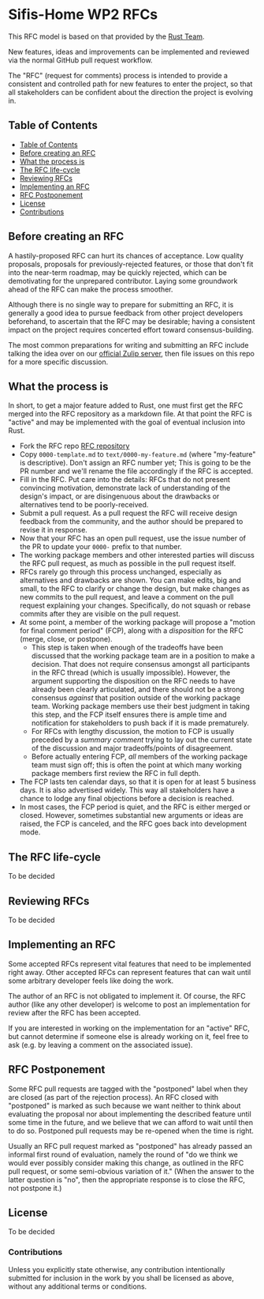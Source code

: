 # Sifis-Home WP2 RFCs

[Sifis-Home WP2 RFCs]: #sifis-home-wp2-rfcs

This RFC model is based on that provided by the [Rust Team].

New features, ideas and improvements can be
implemented and reviewed via the normal GitHub pull request workflow.

The "RFC" (request for comments) process is intended to provide a consistent
and controlled path for new features to enter the project, so that all
stakeholders can be confident about the direction the project is evolving in.


## Table of Contents
[Table of Contents]: #table-of-contents

  - [Table of Contents]
  - [Before creating an RFC]
  - [What the process is]
  - [The RFC life-cycle]
  - [Reviewing RFCs]
  - [Implementing an RFC]
  - [RFC Postponement]
  - [License]
  - [Contributions]

## Before creating an RFC
[Before creating an RFC]: #before-creating-an-rfc

A hastily-proposed RFC can hurt its chances of acceptance. Low quality
proposals, proposals for previously-rejected features, or those that don't fit
into the near-term roadmap, may be quickly rejected, which can be demotivating
for the unprepared contributor. Laying some groundwork ahead of the RFC can
make the process smoother.

Although there is no single way to prepare for submitting an RFC, it is
generally a good idea to pursue feedback from other project developers
beforehand, to ascertain that the RFC may be desirable; having a consistent
impact on the project requires concerted effort toward consensus-building.

The most common preparations for writing and submitting an RFC include talking
the idea over on our [official Zulip server], then file issues on this repo for
a more specific discussion.

## What the process is
[What the process is]: #what-the-process-is

In short, to get a major feature added to Rust, one must first get the RFC
merged into the RFC repository as a markdown file. At that point the RFC is
"active" and may be implemented with the goal of eventual inclusion into Rust.

  - Fork the RFC repo [RFC repository]
  - Copy `0000-template.md` to `text/0000-my-feature.md` (where "my-feature" is
    descriptive). Don't assign an RFC number yet; This is going to be the PR
    number and we'll rename the file accordingly if the RFC is accepted.
  - Fill in the RFC. Put care into the details: RFCs that do not present
    convincing motivation, demonstrate lack of understanding of the design's
    impact, or are disingenuous about the drawbacks or alternatives tend to
    be poorly-received.
  - Submit a pull request. As a pull request the RFC will receive design
    feedback from the community, and the author should be prepared to
    revise it in response.
  - Now that your RFC has an open pull request, use the issue number of the PR
    to update your `0000-` prefix to that number.
  - The working package members and other interested parties will discuss the
    RFC pull request, as much as possible in the pull request itself.
  - RFCs rarely go through this process unchanged, especially as alternatives
    and drawbacks are shown. You can make edits, big and small, to the RFC to
    clarify or change the design, but make changes as new commits to the pull
    request, and leave a comment on the pull request explaining your changes.
    Specifically, do not squash or rebase commits after they are visible on the
    pull request.
  - At some point, a member of the working package will propose a
    "motion for final comment period" (FCP), along with a *disposition* for the
    RFC (merge, close, or postpone).
    - This step is taken when enough of the tradeoffs have been discussed that
    the working package team are in a position to make a decision.
    That does not require consensus amongst all participants in the RFC thread
    (which is usually impossible).
    However, the argument supporting the disposition on the RFC
    needs to have already been clearly articulated, and there should not be a
    strong consensus *against* that position outside of the working package
    team. Working package members use their best judgment in taking this step,
    and the FCP itself ensures there is ample time and notification for 
    stakeholders to push back if it is made prematurely.
    - For RFCs with lengthy discussion, the motion to FCP is usually preceded by
      a *summary comment* trying to lay out the current state of the discussion
      and major tradeoffs/points of disagreement.
    - Before actually entering FCP, *all* members of the working package team
      must sign off; this is often the point at which many working package
      members first review the RFC in full depth.
  - The FCP lasts ten calendar days, so that it is open for at least 5 business
    days. It is also advertised widely. This way all
    stakeholders have a chance to lodge any final objections before a decision
    is reached.
  - In most cases, the FCP period is quiet, and the RFC is either merged or
    closed. However, sometimes substantial new arguments or ideas are raised,
    the FCP is canceled, and the RFC goes back into development mode.

## The RFC life-cycle
[The RFC life-cycle]: #the-rfc-life-cycle

To be decided


## Reviewing RFCs
[Reviewing RFCs]: #reviewing-rfcs

To be decided


## Implementing an RFC
[Implementing an RFC]: #implementing-an-rfc

Some accepted RFCs represent vital features that need to be implemented right
away. Other accepted RFCs can represent features that can wait until some
arbitrary developer feels like doing the work.

The author of an RFC is not obligated to implement it. Of course, the RFC
author (like any other developer) is welcome to post an implementation for
review after the RFC has been accepted.

If you are interested in working on the implementation for an "active" RFC, but
cannot determine if someone else is already working on it, feel free to ask
(e.g. by leaving a comment on the associated issue).


## RFC Postponement
[RFC Postponement]: #rfc-postponement

Some RFC pull requests are tagged with the "postponed" label when they are
closed (as part of the rejection process). An RFC closed with "postponed" is
marked as such because we want neither to think about evaluating the proposal
nor about implementing the described feature until some time in the future, and
we believe that we can afford to wait until then to do so. Postponed pull
requests may be re-opened when the time is right.

Usually an RFC pull request marked as "postponed" has already passed an
informal first round of evaluation, namely the round of "do we think we would
ever possibly consider making this change, as outlined in the RFC pull request,
or some semi-obvious variation of it." (When the answer to the latter question
is "no", then the appropriate response is to close the RFC, not postpone it.)


## License
[License]: #license

To be decided


### Contributions
[Contributions]: #contributions

Unless you explicitly state otherwise, any contribution intentionally
submitted for inclusion in the work by you shall be licensed as above,
without any additional terms or conditions.

[Rust Team]: https://github.com/rust-lang/rfcs
[official Zulip server]: https://zulip.com
[RFC repository]: https://github.com/sifis-home/wp2-rfcs
